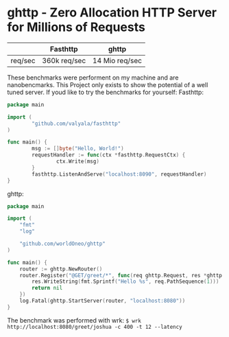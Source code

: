 # ghttp - Zero Allocation HTTP Server for Millions of Requests

| | Fasthttp | ghttp |
| --- | --- | --- |
|req/sec| 360k req/sec | 14 Mio req/sec |

These benchmarks were performent on my machine and are nanobencmarks.
This Project only exists to show the potential of a well tuned server.
If youd like to try the benchmarks for yourself:
Fasthttp:
```go
package main

import (
        "github.com/valyala/fasthttp"
)

func main() {
        msg := []byte("Hello, World!")
        requestHandler := func(ctx *fasthttp.RequestCtx) {
                ctx.Write(msg)
        }
        fasthttp.ListenAndServe("localhost:8090", requestHandler)
}
```
ghttp:
```go
package main

import (
	"fmt"
	"log"

	"github.com/worldOneo/ghttp"
)

func main() {
	router := ghttp.NewRouter()
	router.Register("@GET/greet/*", func(req ghttp.Request, res *ghttp.Response) error {
		res.WriteString(fmt.Sprintf("Hello %s", req.PathSequence(1)))
		return nil
	})
	log.Fatal(ghttp.StartServer(router, "localhost:8080"))
}
```
The benchmark was performed with wrk: `$ wrk http://localhost:8080/greet/joshua -c 400 -t 12 --latency`